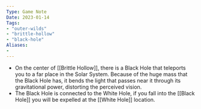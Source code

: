 ```yaml
---
Type: Game Note
Date: 2023-01-14
Tags:
- "outer-wilds"
- "brittle-hollow"
- "black-hole"
Aliases:
- 
---
```

- On the center of [[Brittle Hollow]], there is a Black Hole that teleports you to a far place in the Solar System. Because of the huge mass that the Black Hole has, it bends the light that passes near it through its gravitational power, distorting the perceived vision.
- The Black Hole is connected to the White Hole, if you fall into the [[Black Hole]] you will be expelled at the [[White Hole]] location.